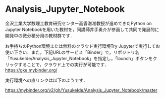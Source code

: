 # Analysis_Jupyter_Notebook

金沢工業大学数理工教育研究センター高香滋准教授が進めてきたPython on Jupyter Notebookを用いた教材を，同講師井手勇介が参画して共同で発展的に開発中の微分積分用の教材群です．

お手持ちのPython環境または無料のクラウド実行環境Try Jupyterで実行してお使い下さい．また，下記URLのサービス「Binder」で，リポジトリ名「YusukeIde/Analysis_Jupyter_Notebook」を指定し，「launch」ボタンをクリックすることで，クラウド上での実行が可能です．
https://gke.mybinder.org/

実行環境への直リンクは以下のようです．

https://mybinder.org/v2/gh/YusukeIde/Analysis_Jupyter_Notebook/master
